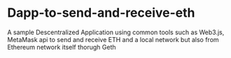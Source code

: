 # Dapp-to-send-and-receive-eth
A sample Descentralized Application using common tools such as Web3.js, MetaMask api to send and receive ETH and a local network but also from Ethereum network itself thorugh Geth
